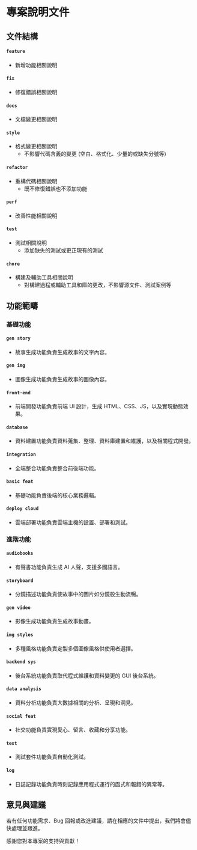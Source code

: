 # 專案說明文件

## 文件結構

#### `feature`

- 新增功能相關說明

#### `fix`

- 修復錯誤相關說明

#### `docs`

- 文檔變更相關說明

#### `style`

- 格式變更相關說明
    - 不影響代碼含義的變更 (空白、格式化、少量的或缺失分號等)

#### `refactor`

- 重構代碼相關說明
    - 既不修復錯誤也不添加功能

#### `perf`

- 改善性能相關說明

#### `test`

- 測試相關說明
    - 添加缺失的測試或更正現有的測試

#### `chore`

- 構建及輔助工具相關說明
    - 對構建過程或輔助工具和庫的更改，不影響源文件、測試案例等

## 功能範疇

### 基礎功能

#### `gen story`

- 故事生成功能負責生成故事的文字內容。

#### `gen img`

- 圖像生成功能負責生成故事的圖像內容。

#### `front-end`

- 前端開發功能負責前端 UI 設計，生成 HTML、CSS、JS，以及實現動態效果。

#### `database`

- 資料建置功能負責資料蒐集、整理、資料庫建置和維護，以及相關程式開發。

#### `integration`

- 全端整合功能負責整合前後端功能。

#### `basic feat`

- 基礎功能負責後端的核心業務邏輯。

#### `deploy cloud`

- 雲端部署功能負責雲端主機的設置、部署和測試。

### 進階功能

#### `audiobooks`

- 有聲書功能負責生成 AI 人聲，支援多國語言。

#### `storyboard`

- 分鏡描述功能負責使故事中的圖片如分鏡般生動流暢。

#### `gen video`

- 影像生成功能負責生成故事動畫。

#### `img styles`

- 多種風格功能負責定製多個圖像風格供使用者選擇。

#### `backend sys`

- 後台系統功能負責取代程式維護和資料變更的 GUI 後台系統。

#### `data analysis`

- 資料分析功能負責大數據相關的分析、呈現和洞見。

#### `social feat`

- 社交功能負責實現愛心、留言、收藏和分享功能。

#### `test`

- 測試套件功能負責自動化測試。

#### `log`

- 日誌記錄功能負責時刻記錄應用程式運行的函式和報錯的異常等。

## 意見與建議

若有任何功能需求、Bug 回報或改進建議，請在相應的文件中提出，我們將會儘快處理並跟進。

感謝您對本專案的支持與貢獻！
